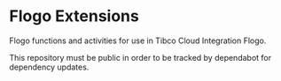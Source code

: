 # Flogo Extensions

Flogo functions and activities for use in Tibco Cloud Integration Flogo.

This repository must be public in order to be tracked by dependabot for dependency updates.
